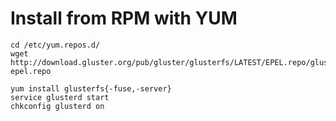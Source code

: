 # Install from RPM with YUM

```
cd /etc/yum.repos.d/
wget http://download.gluster.org/pub/gluster/glusterfs/LATEST/EPEL.repo/glusterfs-epel.repo

yum install glusterfs{-fuse,-server}
service glusterd start
chkconfig glusterd on
```
